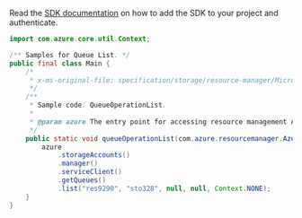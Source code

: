 Read the [SDK documentation](https://github.com/Azure/azure-sdk-for-java/blob/azure-resourcemanager_2.11.0/sdk/resourcemanager/azure-resourcemanager/README.md) on how to add the SDK to your project and authenticate.

```java
import com.azure.core.util.Context;

/** Samples for Queue List. */
public final class Main {
    /*
     * x-ms-original-file: specification/storage/resource-manager/Microsoft.Storage/stable/2021-04-01/examples/QueueOperationList.json
     */
    /**
     * Sample code: QueueOperationList.
     *
     * @param azure The entry point for accessing resource management APIs in Azure.
     */
    public static void queueOperationList(com.azure.resourcemanager.AzureResourceManager azure) {
        azure
            .storageAccounts()
            .manager()
            .serviceClient()
            .getQueues()
            .list("res9290", "sto328", null, null, Context.NONE);
    }
}
```
